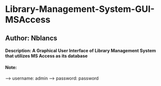 # Library-Management-System-GUI-MSAccess

## Author: Nblancs

#### Description: A Graphical User Interface of Library Management System that utilizes MS Access as its database

#### Note: 
  --> username: admin
  --> password: password
